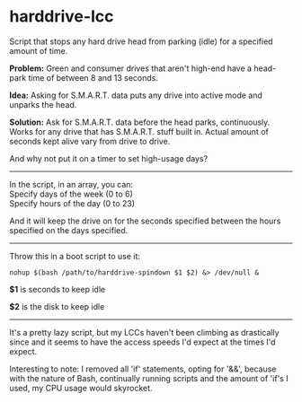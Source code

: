 # harddrive-lcc
Script that stops any hard drive head from parking (idle) for a specified amount of time.

**Problem:** Green and consumer drives that aren't high-end have a head-park time of between 8 and 13 seconds.

**Idea:** Asking for S.M.A.R.T. data puts any drive into active mode and unparks the head.

**Solution:** Ask for S.M.A.R.T. data before the head parks, continuously. Works for any drive that has S.M.A.R.T. stuff built in. Actual amount of seconds kept alive vary from drive to drive. 

And why not put it on a timer to set high-usage days?

---

In the script, in an array, you can:  
Specify days of the week (0 to 6)  
Specify hours of the day (0 to 23)  

And it will keep the drive on for the seconds specified between the hours specified on the days specified.

---

Throw this in a boot script to use it:

    nohup $(bash /path/to/harddrive-spindown $1 $2) &> /dev/null &
    
**$1** is seconds to keep idle

**$2** is the disk to keep idle

---

It's a pretty lazy script, but my LCCs haven't been climbing as drastically since and it seems to have the access speeds I'd expect at the times I'd expect.

Interesting to note: I removed all 'if' statements, opting for '&&', because with the nature of Bash, continually running scripts and the amount of 'if's I used, my CPU usage would skyrocket. 
